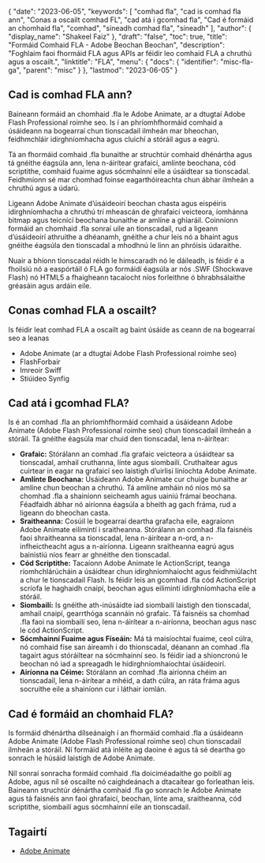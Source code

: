 {
  "date": "2023-06-05",
  "keywords": [
"comhad fla",
"cad is comhad fla ann",
"Conas a oscailt comhad FL",
"cad atá i gcomhad fla",
"Cad é formáid an chomhaid fla",
"comhad",
"síneadh comhad fla",
"síneadh"
],
  "author": {
    "display_name": "Shakeel Faiz"
},
  "draft": "false",
  "toc": true,
  "title": "Formáid Comhaid FLA - Adobe Beochan Beochan",
  "description": "Foghlaim faoi fhormáid FLA agus APIs ar féidir leo comhaid FLA a chruthú agus a oscailt.",
  "linktitle": "FLA",
  "menu": {
    "docs": {
      "identifier": "misc-fla-ga",
      "parent": "misc"
}
},
  "lastmod": "2023-06-05"
}

## Cad is comhad FLA ann?

Baineann formáid an chomhaid .fla le Adobe Animate, ar a dtugtaí Adobe Flash Professional roimhe seo. Is í an phríomhfhormáid comhaid a úsáideann na bogearraí chun tionscadail ilmheán mar bheochan, feidhmchláir idirghníomhacha agus cluichí a stóráil agus a eagrú.

Tá an fhormáid comhaid .fla bunaithe ar struchtúr comhaid dhénártha agus tá gnéithe éagsúla ann, lena n-áirítear grafaicí, amlínte beochana, cód scriptithe, comhaid fuaime agus sócmhainní eile a úsáidtear sa tionscadal. Feidhmíonn sé mar chomhad foinse eagarthóireachta chun ábhar ilmheán a chruthú agus a údarú.

Ligeann Adobe Animate d’úsáideoirí beochan chasta agus eispéiris idirghníomhacha a chruthú trí mheascán de ghrafaicí veicteora, íomhánna bitmap agus teicnící beochana bunaithe ar amlíne a ghiaráil. Coinníonn formáid an chomhaid .fla sonraí uile an tionscadail, rud a ligeann d’úsáideoirí athruithe a dhéanamh, gnéithe a chur leis nó a bhaint agus gnéithe éagsúla den tionscadal a mhodhnú le linn an phróisis údaraithe.

Nuair a bhíonn tionscadal réidh le himscaradh nó le dáileadh, is féidir é a fhoilsiú nó a easpórtáil ó FLA go formáidí éagsúla ar nós .SWF (Shockwave Flash) nó HTML5 a fhaigheann tacaíocht níos forleithne ó bhrabhsálaithe gréasáin agus ardáin eile.

## Conas comhad FLA a oscailt?

Is féidir leat comhad FLA a oscailt ag baint úsáide as ceann de na bogearraí seo a leanas

- Adobe Animate (ar a dtugtaí Adobe Flash Professional roimhe seo)
- FlashForbair
- Imreoir Swiff
- Stiúideo Synfig

## Cad atá i gcomhad FLA?

Is é an comhad .fla an phríomhfhormáid comhaid a úsáideann Adobe Animate (Adobe Flash Professional roimhe seo) chun tionscadail ilmheán a stóráil. Tá gnéithe éagsúla mar chuid den tionscadal, lena n-áirítear:

- **Grafaic:** Stórálann an comhad .fla grafaic veicteora a úsáidtear sa tionscadal, amhail cruthanna, línte agus siombailí. Cruthaítear agus cuirtear in eagar na grafaicí seo laistigh d’uirlisí líníochta Adobe Animate.
- **Amlínte Beochana:** Úsáideann Adobe Animate cur chuige bunaithe ar amlíne chun beochan a chruthú. Tá amlíne amháin nó níos mó sa chomhad .fla a shainíonn seicheamh agus uainiú frámaí beochana. Féadfaidh ábhar nó airíonna éagsúla a bheith ag gach fráma, rud a ligeann do bheochan casta.
- **Sraitheanna:** Cosúil le bogearraí deartha grafacha eile, eagraíonn Adobe Animate eilimintí i sraitheanna. Stórálann an comhad .fla faisnéis faoi shraitheanna sa tionscadal, lena n-áirítear a n-ord, a n-infheictheacht agus a n-airíonna. Ligeann sraitheanna eagrú agus bainistiú níos fearr ar ghnéithe den tionscadal.
- **Cód Scriptithe:** Tacaíonn Adobe Animate le ActionScript, teanga ríomhchlárúcháin a úsáidtear chun idirghníomhaíocht agus feidhmiúlacht a chur le tionscadail Flash. Is féidir leis an gcomhad .fla cód ActionScript scríofa le haghaidh cnaipí, beochan agus eilimintí idirghníomhacha eile a stóráil.
- **Siombailí:** Is gnéithe ath-inúsáidte iad siombailí laistigh den tionscadal, amhail cnaipí, gearrthóga scannáin nó grafaic. Tá faisnéis sa chomhad .fla faoi na siombailí seo, lena n-áirítear a n-airíonna, beochan agus nasc le cód ActionScript.
- **Sócmhainní Fuaime agus Físeáin:** Má tá maisíochtaí fuaime, ceol cúlra, nó comhaid físe san áireamh i do thionscadal, déanann an comhad .fla tagairt agus stóráiltear na sócmhainní seo. Is féidir iad a shioncronú le beochan nó iad a spreagadh le hidirghníomhaíochtaí úsáideoirí.
- **Airíonna na Céime:** Stórálann an comhad .fla airíonna chéim an tionscadail, lena n-áirítear a mhéid, a dath cúlra, an ráta fráma agus socruithe eile a shainíonn cur i láthair iomlán.

## Cad é formáid an chomhaid FLA?

Is formáid dhénártha dílseánaigh í an fhormáid comhaid .fla a úsáideann Adobe Animate (Adobe Flash Professional roimhe seo) chun tionscadail ilmheán a stóráil. Ní formáid atá inléite ag daoine é agus tá sé deartha go sonrach le húsáid laistigh de Adobe Animate.

Níl sonraí sonracha formáid comhaid .fla doiciméadaithe go poiblí ag Adobe, agus níl sé oscailte nó caighdeánach a dtacaítear go forleathan leis. Baineann struchtúr dénártha comhaid .fla go sonrach le Adobe Animate agus tá faisnéis ann faoi ghrafaicí, beochan, línte ama, sraitheanna, cód scriptithe, siombailí agus sócmhainní eile an tionscadail.

## Tagairtí
* [Adobe Animate](https://ga.wikipedia.org/wiki/Adobe_Animate)


